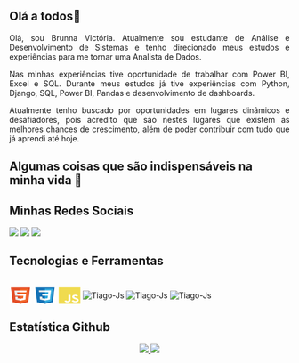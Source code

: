 ## Olá a todos👋

<div align="justify">
  Olá, sou Brunna Victória. Atualmente sou estudante de Análise e Desenvolvimento de Sistemas e tenho direcionado meus estudos e experiências para me tornar uma Analista de Dados. 

Nas minhas experiências tive oportunidade de trabalhar com Power BI, Excel e SQL. Durante meus estudos já tive experiências com Python, Django, SQL, Power BI, Pandas e desenvolvimento de dashboards. 

Atualmente tenho buscado por oportunidades em lugares dinâmicos e desafiadores, pois acredito que são nestes lugares que existem as melhores chances de crescimento, além de poder contribuir com tudo que já aprendi até hoje.
 </div>

## Algumas coisas que são indispensáveis na minha vida 🤔


## Minhas Redes Sociais
 <div> 
  <a href="https://instagram.com/_brunnav_" target="_blank"><img src="https://img.shields.io/badge/-Instagram-%23E4405F?style=for-the-badge&logo=instagram&logoColor=white" target="_blank"></a>
 	<a href = "vbrunnadados@gmail.com"><img src="https://img.shields.io/badge/-Gmail-%23333?style=for-the-badge&logo=gmail&logoColor=white" target="_blank"></a>
  <a href="https://www.linkedin.com/in/brunna-martins-/" target="_blank"><img src="https://img.shields.io/badge/-LinkedIn-%230077B5?style=for-the-badge&logo=linkedin&logoColor=white" target="_blank"></a> 
</div>

  ## Tecnologias e Ferramentas
  <div style="display: inline_block"><br>
      <img align="center" alt="Tiago-HTML" height="30" width="40" src="https://raw.githubusercontent.com/devicons/devicon/master/icons/html5/html5-original.svg">
     <img align="center" alt="Tiago-CSS" height="30" width="40" src="https://raw.githubusercontent.com/devicons/devicon/master/icons/css3/css3-original.svg">
  <img align="center" alt="Tiago-Js" height="30" width="40" src="https://raw.githubusercontent.com/devicons/devicon/master/icons/javascript/javascript-plain.svg">
  
   <img align="center" alt="Tiago-Js" height="30" width="40" src="https://cdn.jsdelivr.net/gh/devicons/devicon@latest/icons/python/python-original.svg" >
   
  <img align="center" alt="Tiago-Js" height="30" width="40" src="https://cdn.jsdelivr.net/gh/devicons/devicon@latest/icons/dbeaver/dbeaver-original.svg" >
          
  <img align="center" alt="Tiago-Js" height="30" width="40" src="https://cdn.jsdelivr.net/gh/devicons/devicon@latest/icons/azuresqldatabase/azuresqldatabase-original.svg" />
          
          
          
 </div>

## Estatística Github

<div align="center">
  <a href="https://github.com/BrunnaVic">
  <img height="180em" src="https://github-readme-stats.vercel.app/api?username=BrunnaVic&show_icons=true&&locale=pt-br&theme=dracula&include_all_commits=true&count_private=true"/>
  <img height="180em" src="https://github-readme-stats.vercel.app/api/top-langs/?username=BrunnaVic&layout=compact&&locale=pt-br&langs_count=7&theme=dracula"/>
</div>


